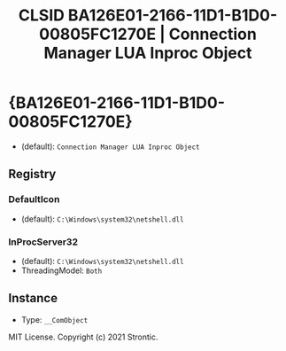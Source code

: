 ﻿---
title: "CLSID BA126E01-2166-11D1-B1D0-00805FC1270E | Connection Manager LUA Inproc Object"
excerpt: What is COM-Object CLSID BA126E01-2166-11D1-B1D0-00805FC1270E?
---

# {BA126E01-2166-11D1-B1D0-00805FC1270E}

* (default): `Connection Manager LUA Inproc Object`

## Registry


### DefaultIcon

* (default): `C:\Windows\system32\netshell.dll`

### InProcServer32

* (default): `C:\Windows\system32\netshell.dll`
* ThreadingModel: `Both`

## Instance

* Type: `__ComObject`

MIT License. Copyright (c) 2021 Strontic.



